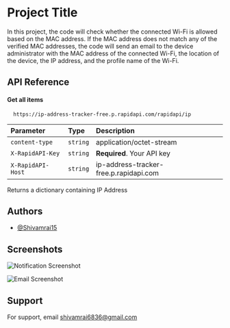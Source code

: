 
# Project Title

In this project, the code will check whether the connected Wi-Fi is allowed based on the MAC address. If the MAC address does not match any of the verified MAC addresses, the code will send an email to the device administrator with the MAC address of the connected Wi-Fi, the location of the device, the IP address, and the profile name of the Wi-Fi.


## API Reference

#### Get all items

```http
  https://ip-address-tracker-free.p.rapidapi.com/rapidapi/ip
```

| Parameter | Type     | Description                |
| :-------- | :------- | :------------------------- |
| `content-type` | `string` | application/octet-stream |
| `X-RapidAPI-Key` | `string` | **Required**. Your API key |
| `X-RapidAPI-Host` | `string` | ip-address-tracker-free.p.rapidapi.com |

Returns a dictionary containing IP Address

## Authors

- [@Shivamrai15](https://github.com/Shivamrai15)


## Screenshots

![Notification Screenshot](https://drive.google.com/uc?export=view&id=1PUxDsqaGXysh2uPny2Ff1IfZsIRAvKSy)

![Email Screenshot](https://drive.google.com/uc?export=view&id=1ZO5ilQTV-dB3mTECtSP6B2VOlNRvmYIX)

## Support

For support, email shivamrai6836@gmail.com

